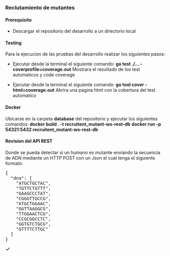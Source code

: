 ### Reclutamiento de mutantes

#### Prerequisito
- Descargar el repositorio del desarrollo a un directorio local


#### Testing
Para la ejecucion de las pruebas del desarrollo realizar los siguientes pasos:
- Ejecutar desde la terminal el siguiente comando:
**go test ./... -coverprofile=coverage.out**
Mostrara el resultado de los test automaticos y code coverage

- Ejecutar desde la terminal el siguiente comando:
**go tool cover -html=coverage.out**
Abrira una pagina html con la cobertura del test automatico

#### Docker
Ubicarse en la carpeta **database** del repositorio y ejecutar los siguientes comandos:
**docker build . -t recruitent_mutant-ws-rest-db** 
**docker run -p 54321:5432 recruitent_mutant-ws-rest-db**

#### Revision del API REST
Donde se pueda detectar si un humano es mutante enviando la secuencia de ADN mediante un HTTP POST con un Json el cual tenga el siguiente formato:

<div class="highlight highlight-source-json notranslate position-relative overflow-auto"><pre>{
  <span class="pl-ent">"dna"</span>: [
    <span class="pl-s"><span class="pl-pds">"</span>ATGCTGCTAC<span class="pl-pds">"</span></span>,
    <span class="pl-s"><span class="pl-pds">"</span>TGTTCTGTTT<span class="pl-pds">"</span></span>,
    <span class="pl-s"><span class="pl-pds">"</span>GAAGCCCTAT<span class="pl-pds">"</span></span>,
    <span class="pl-s"><span class="pl-pds">"</span>CGGGTTGCCG<span class="pl-pds">"</span></span>,
    <span class="pl-s"><span class="pl-pds">"</span>ATGCTGGAAC<span class="pl-pds">"</span></span>,
    <span class="pl-s"><span class="pl-pds">"</span>GGTTAAGGCG<span class="pl-pds">"</span></span>,
    <span class="pl-s"><span class="pl-pds">"</span>TTGGAACTCG<span class="pl-pds">"</span></span>,
    <span class="pl-s"><span class="pl-pds">"</span>CCGCGGCCTC<span class="pl-pds">"</span></span>,
    <span class="pl-s"><span class="pl-pds">"</span>GGTGTCTGCG<span class="pl-pds">"</span></span>,
    <span class="pl-s"><span class="pl-pds">"</span>GTTTTCTTGC<span class="pl-pds">"</span></span>
  ]
}</pre>
      <svg aria-hidden="true" height="16" viewBox="0 0 16 16" version="1.1" width="16" data-view-component="true" class="octicon octicon-check js-clipboard-check-icon color-fg-success d-none m-2" wfd-invisible="true">
    <path fill-rule="evenodd" d="M13.78 4.22a.75.75 0 010 1.06l-7.25 7.25a.75.75 0 01-1.06 0L2.22 9.28a.75.75 0 011.06-1.06L6 10.94l6.72-6.72a.75.75 0 011.06 0z"></path>
</svg>
    </clipboard-copy>
  </div>